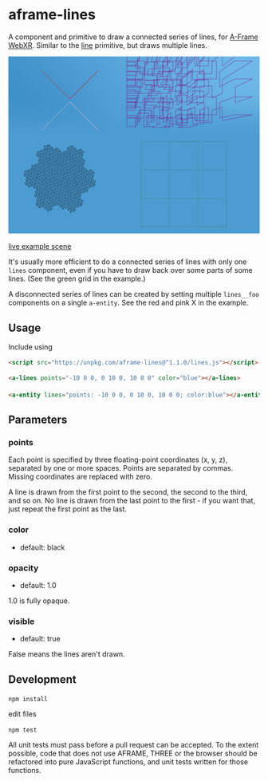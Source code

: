 aframe-lines
============

A component and primitive to draw a connected series of lines, for [A-Frame](https://aframe.io) [WebXR](https://immersive-web.github.io//).  Similar to the [line](https://aframe.io/docs/1.0.0/components/line.html) primitive, but draws multiple lines.


![sample screenshot](lines-sample.png)

[live example scene](https://dougreeder.github.io/aframe-lines/example.html)

It's usually more efficient to do a connected series of lines with only one `lines` component, even if you have to draw back over some parts of some lines.
(See the green grid in the example.)

A disconnected series of lines can be created by setting multiple `lines__foo` components on a single `a-entity`.
See the red and pink X in the example.

Usage
-----

Include using 
```html
<script src="https://unpkg.com/aframe-lines@^1.1.0/lines.js"></script>
```

```html
<a-lines points="-10 0 0, 0 10 0, 10 0 0" color="blue"></a-lines>

<a-entity lines="points: -10 0 0, 0 10 0, 10 0 0; color:blue"></a-entity>
```

Parameters
----------

### points

Each point is specified by three floating-point coordinates (x, y, z), separated by one or more spaces.  Points are separated by commas. Missing coordinates are replaced with zero.

A line is drawn from the first point to the second, the second to the third, and so on.  No line is drawn from the last point to the first - if you want that, just repeat the first point as the last.

### color
* default: black

### opacity
* default: 1.0

1.0 is fully opaque.

### visible
* default: true

False means the lines aren't drawn.


Development
---
`npm install`

edit files

`npm test`

All unit tests must pass before a pull request can be accepted.
To the extent possible, code that does not use AFRAME, THREE or the browser should be refactored into pure JavaScript functions, and unit tests written for those functions.
